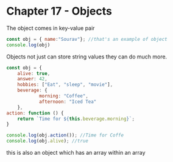 # Chapter 17 - Objects

The object comes in key-value pair

```jsx
const obj = { name:"Sourav"}; //that's an example of object
console.log(obj)
```

Objects not just can store string values they can do much more.

```jsx
const obj = {
	alive: true,
	answer: 42,
	hobbies: ["Eat", "sleep", "movie"],
	beverage: {
			morning: "Coffee",
			afternoon: "Iced Tea"
	},
action: function () {
	return `Time for ${this.beverage.morning}`;
}

console.log(obj.action()); //Time for Coffe
console.log(obj.alive); //true
```

this is also an object which has an array within an array